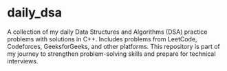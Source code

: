 # daily_dsa
A collection of my daily Data Structures and Algorithms (DSA) practice problems with solutions in C++. Includes problems from LeetCode, Codeforces, GeeksforGeeks, and other platforms. This repository is part of my journey to strengthen problem-solving skills and prepare for technical interviews.
